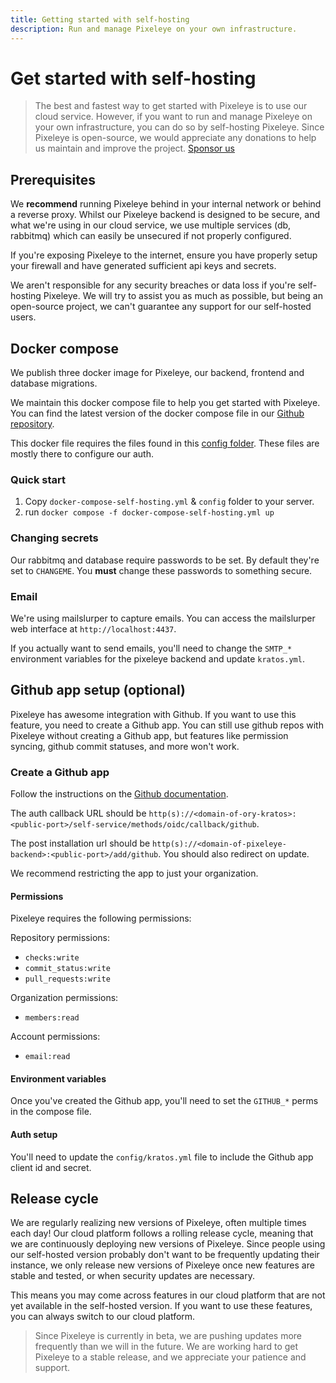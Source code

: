 ```yaml
---
title: Getting started with self-hosting
description: Run and manage Pixeleye on your own infrastructure.
---
```


# Get started with self-hosting

> The best and fastest way to get started with Pixeleye is to use our cloud service. However, if you want to run and manage Pixeleye on your own infrastructure, you can do so by self-hosting Pixeleye. Since Pixeleye is open-source, we would appreciate any donations to help us maintain and improve the project. [Sponsor us](https://github.com/sponsors/pixeleye-io)

## Prerequisites

We **recommend** running Pixeleye behind in your internal network or behind a reverse proxy. Whilst our Pixeleye backend is designed to be secure, and what we're using in our cloud service, we use multiple services (db, rabbitmq) which can easily be unsecured if not properly configured.

If you're exposing Pixeleye to the internet, ensure you have properly setup your firewall and have generated sufficient api keys and secrets.

We aren't responsible for any security breaches or data loss if you're self-hosting Pixeleye. We will try to assist you as much as possible, but being an open-source project, we can't guarantee any support for our self-hosted users.

## Docker compose

We publish three docker image for Pixeleye, our backend, frontend and database migrations.

We maintain this docker compose file to help you get started with Pixeleye. You can find the latest version of the docker compose file in our [Github repository](https://github.com/pixeleye-io/pixeleye/blob/main/docker/docker-compose-self-hosting.yml).

This docker file requires the files found in this [config folder](https://github.com/pixeleye-io/pixeleye/tree/main/docker/config). These files are mostly there to configure our auth.

### Quick start

1. Copy `docker-compose-self-hosting.yml` & `config` folder to your server.
2. run `docker compose -f docker-compose-self-hosting.yml up`

### Changing secrets

Our rabbitmq and database require passwords to be set. By default they're set to `CHANGEME`. You **must** change these passwords to something secure.

### Email

We're using mailslurper to capture emails. You can access the mailslurper web interface at `http://localhost:4437`.

If you actually want to send emails, you'll need to change the `SMTP_*` environment variables for the pixeleye backend and update `kratos.yml`.

## Github app setup (optional)

Pixeleye has awesome integration with Github. If you want to use this feature, you need to create a Github app. You can still use github repos with Pixeleye without creating a Github app, but features like permission syncing, github commit statuses, and more won't work.

### Create a Github app

Follow the instructions on the [Github documentation](https://docs.github.com/en/apps/creating-github-apps/registering-a-github-app/registering-a-github-app).

The auth callback URL should be `http(s)://<domain-of-ory-kratos>:<public-port>/self-service/methods/oidc/callback/github`.

The post installation url should be `http(s)://<domain-of-pixeleye-backend>:<public-port>/add/github`. You should also redirect on update.

We recommend restricting the app to just your organization.

#### Permissions

Pixeleye requires the following permissions:

Repository permissions:

- `checks:write`
- `commit_status:write`
- `pull_requests:write`

Organization permissions:

- `members:read`

Account permissions:

- `email:read`

#### Environment variables

Once you've created the Github app, you'll need to set the `GITHUB_*` perms in the compose file.

#### Auth setup

You'll need to update the `config/kratos.yml` file to include the Github app client id and secret.

## Release cycle

We are regularly realizing new versions of Pixeleye, often multiple times each day! Our cloud platform follows a rolling release cycle, meaning that we are continuously deploying new versions of Pixeleye. Since people using our self-hosted version probably don't want to be frequently updating their instance, we only release new versions of Pixeleye once new features are stable and tested, or when security updates are necessary.

This means you may come across features in our cloud platform that are not yet available in the self-hosted version. If you want to use these features, you can always switch to our cloud platform.

> Since Pixeleye is currently in beta, we are pushing updates more frequently than we will in the future. We are working hard to get Pixeleye to a stable release, and we appreciate your patience and support.
